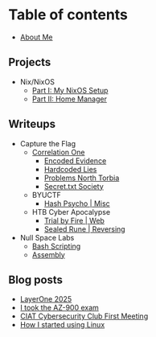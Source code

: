 # Table of contents

* [About Me](README.md)

## Projects
* Nix/NixOS
    * [Part I: My NixOS Setup](projects/nix-nixos/1-my-nixos-setup.md)
    * [Part II: Home Manager](projects/nix-nixos/2-home-manager.md)
## Writeups
* Capture the Flag
    * [Correlation One](writeups/correlation-one-2025/correlation_one.md)
        * [Encoded Evidence](writeups/correlation-one-2025/encoded-evidence.md)
        * [Hardcoded Lies](writeups/correlation-one-2025/hardcoded-lies.md)
        * [Problems North Torbia](writeups/correlation-one-2025/problems-north-torbia.md)
        * [Secret.txt Society](writeups/correlation-one-2025/secret.txt-society.md)
    * BYUCTF
        * [Hash Psycho | Misc](writeups/byuctf-2025/hash-psycho.md)
    * HTB Cyber Apocalypse
        * [Trial by Fire | Web](writeups/htb-cyber-apocalypse-2025/trial-by-fire.md)
        * [Sealed Rune | Reversing](writeups/htb-cyber-apocalypse-2025/sealed-rune.md)
* Null Space Labs
    * [Bash Scripting](writeups/null-space-labs/bash-scripting.md)
    * [Assembly](writeups/null-space-labs/assembly.md)
## Blog posts
* [LayerOne 2025](blog-posts/layerone-2025.md)
* [I took the AZ-900 exam](blog-posts/az-900-test.md)
* [CIAT Cybersecurity Club First Meeting](blog-posts/ciat-cyber-meeting.md)
* [How I started using Linux](blog-posts/how-i-started-using-linux.md)
